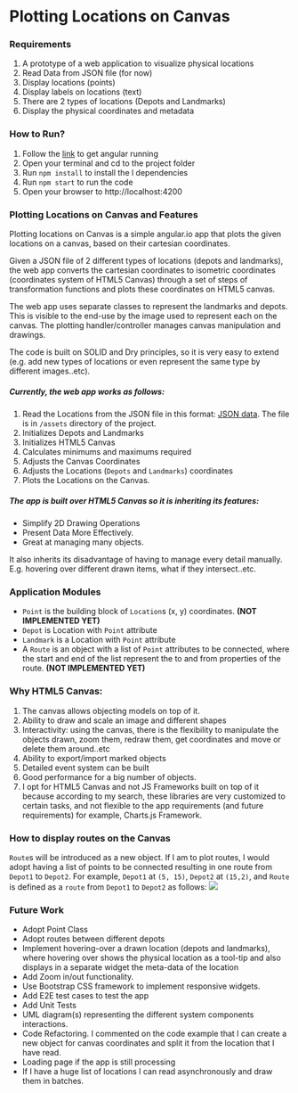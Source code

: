 # Plotting Locations on Canvas
### Requirements
1. A prototype of a web application to visualize physical locations
2. Read Data from JSON file (for now)
3. Display locations (points)
4. Display labels on locations (text)
5. There are 2 types of locations (Depots and Landmarks)
6. Display the physical coordinates and metadata

### How to Run?
1. Follow the [link][1] to get angular running 
2. Open your terminal and cd to the project folder
3. Run `npm install` to install the l dependencies
4. Run `npm start` to run the code
5. Open your browser to http://localhost:4200

[1]: https://www.lucidchart.com/techblog/2016/12/12/installing-angular-2-and-other-dependencies/

### Plotting Locations on Canvas and Features
Plotting locations on Canvas is a simple angular.io app that plots the given locations on a canvas, based on their cartesian coordinates.

Given a JSON file of 2 different types of locations (depots and landmarks), the web app converts the cartesian coordinates to isometric coordinates (coordinates system of HTML5 Canvas) through a set of steps of transformation functions and plots these coordinates on HTML5 canvas.

The web app uses separate classes to represent the landmarks and depots. This is visible to the end-use by the image used to represent each on the canvas.
The plotting handler/controller manages canvas manipulation and drawings.

The code is built on SOLID and Dry principles, so it is very easy to extend (e.g. add new types of locations or even represent the same type by different images..etc).

##### Currently, the web app works as follows:
1. Read the Locations from the JSON file in this format: [JSON data][2]. The file is in `/assets` directory of the project.
2. Initializes Depots and Landmarks
3. Initializes HTML5 Canvas
4. Calculates minimums and maximums required
5. Adjusts the Canvas Coordinates
6. Adjusts the Locations (`Depots` and `Landmarks`) coordinates
7. Plots the Locations on the Canvas.

[2]: https://gist.github.com/PiotrZakrzewski/a2e0ebd286313143a504d38bdc774874

##### The app is built over HTML5 Canvas so it is inheriting its features:
* Simplify 2D Drawing Operations
* Present Data More Effectively.
* Great at managing many objects.

It also inherits its disadvantage of having to manage every detail manually. E.g. hovering over different drawn items, what if they intersect..etc.

### Application Modules
* `Point` is the building block of `Location`s (x, y) coordinates. __(NOT IMPLEMENTED YET)__
* `Depot` is Location with `Point` attribute
* `Landmark` is a Location with `Point` attribute
* A `Route` is an object with a list of `Point` attributes to be connected, where the start and end of the list represent the to and from properties of the route. __(NOT IMPLEMENTED YET)__

### Why HTML5 Canvas:
1. The canvas allows objecting models on top of it.
2. Ability to draw and scale an image and different shapes
3. Interactivity: using the canvas, there is the flexibility to manipulate the objects drawn, zoom them, redraw them, get coordinates and move or delete them around..etc
4. Ability to export/import marked objects
5. Detailed event system can be built
6. Good performance for a big number of objects.
7. I opt for HTML5 Canvas and not JS Frameworks built on top of it because according to my search, these libraries are very customized to certain tasks, and not flexible to the app requirements (and future requirements) for example, Charts.js Framework.

### How to display routes on the Canvas
`Route`s will be introduced as a new object. If I am to plot routes, I would adopt having a list of points to be connected resulting in one route from `Depot1` to `Depot2`. For example, `Depot1` at `(5, 15)`, `Depot2` at `(15,2)`, and `Route` is defined as a `route` from `Depot1` to `Depot2` as follows:
![](/images/image.png)
### Future Work
* Adopt Point Class
* Adopt routes between different depots
* Implement hovering-over a drawn location (depots and landmarks), where hovering over shows the physical location as a tool-tip and also displays in a separate widget the meta-data of the location
* Add Zoom in/out functionality.
* Use Bootstrap CSS framework to implement responsive widgets.
* Add E2E test cases to test the app
* Add Unit Tests
* UML diagram(s) representing the different system components interactions.
* Code Refactoring. I commented on the code example that I can create a new object for canvas coordinates and split it from the location that I have read. 
* Loading page if the app is still processing 
* If I have a huge list of locations I can read asynchronously and draw them in batches.  
